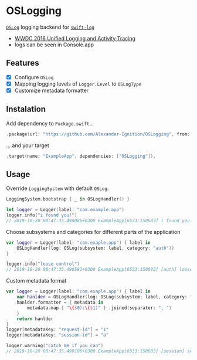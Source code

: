 # OSLogging

[`OSLog`](https://developer.apple.com/documentation/os/logging) logging backend for [`swift-log`](https://github.com/apple/swift-log)

- [WWDC 2016 Unified Logging and Activity Tracing](https://developer.apple.com/videos/play/wwdc2016/721/)
- logs can be seen in Console.app

## Features

- [x] Configure `OSLog`
- [x] Mapping logging levels of `Logger.Level` to `OSLogType`
- [x] Customize metadata formatter

## Instalation

Add dependency to `Package.swift`...

```swift
.package(url: "https://github.com/Alexander-Ignition/OSLogging", from: "1.0.0"),
```

... and your target

```swift
.target(name: "ExampleApp", dependencies: ["OSLogging"]),
```

## Usage

Override `LoggingSystem` with default `OSLog`.

```swift
LoggingSystem.bootstrap { _ in OSLogHandler() }

let logger = Logger(label: "com.example.app")
logger.info("i found you!")
// 2019-10-20 08:47:35.498086+0300 ExampleApp[6533:150683] i found you!
```

Сhoose subsystems and categories for different parts of the application

```swift
var logger = Logger(label: "com.exaple.app") { label in
    OSLogHandler(log: OSLog(subsystem: label, category: "auth"))
}

logger.info("loose control")
// 2019-10-20 08:47:35.498582+0300 ExampleApp[6533:150683] [auth] loose control
```

Custom metadata format

```swift
var logger = Logger(label: "com.exaple.app") { label in
    var hanlder = OSLogHandler(log: OSLog(subsystem: label, category: "session"))
    hanlder.formatter = { metadata in
        metadata.map { "\($0):\($1)" } .joined(separator: ", ")
    }
    return hanlder
}
logger[metadataKey: "request-id"] = "1"
logger[metadataKey: "session-id"] = "a"

logger.warning("catch me if you can")
// 2019-10-20 08:47:35.499106+0300 ExampleApp[6533:150683] [session] session-id:a, request-id:1 catch me now

```
